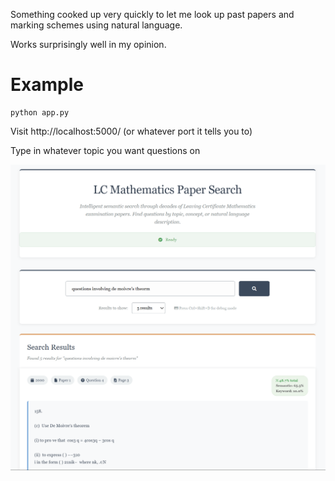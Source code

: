 Something cooked up very quickly to let me look up past papers and marking schemes using natural language.

Works surprisingly well in my opinion.

# Example

```
python app.py
```

Visit http://localhost:5000/ (or whatever port it tells you to)

Type in whatever topic you want questions on

![alt text](image.png)
